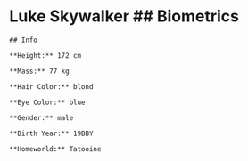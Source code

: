 # Luke Skywalker ## Biometrics

    ## Info

    **Height:** 172 cm
    
    **Mass:** 77 kg
    
    **Hair Color:** blond
    
    **Eye Color:** blue
    
    **Gender:** male
    
    **Birth Year:** 19BBY
    
    **Homeworld:** Tatooine